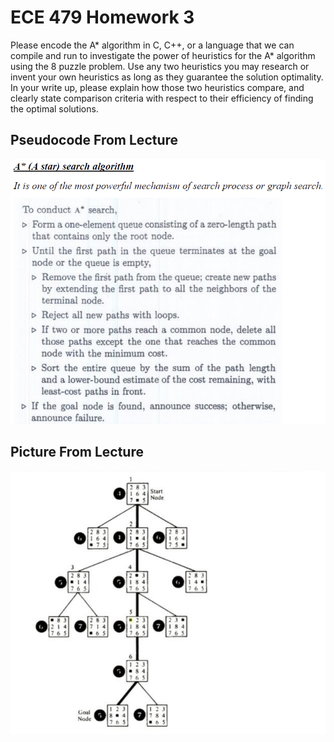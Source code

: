 # ECE 479 Homework 3
Please encode the A* algorithm in C, C++, or a language that we can compile and run 
to investigate the power of heuristics for the A* algorithm using the 8 puzzle 
problem.  Use any two heuristics you may research or invent your own heuristics as 
long as they guarantee the solution optimality. In your write up, please explain how 
those two heuristics compare, and clearly state comparison criteria with respect to 
their efficiency of finding the optimal solutions.

## Pseudocode From Lecture
![Pseudocode](images/astar-pseudocode.png)

## Picture From Lecture
![Illustration](images/astar-picture.png)
